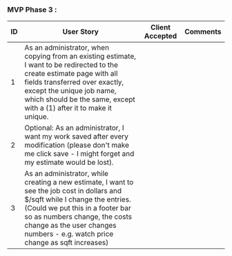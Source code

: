 ### MVP Phase 3 : 


| ID | User Story | Client Accepted | Comments |
|--|--|--|--|
| 1| As an administrator, when copying from an existing estimate, I want to be redirected to the create estimate page with all fields transferred over exactly, except the unique job name, which should be the same, except with a (1) after it to make it unique. | | |
| 2 |Optional: As an administrator, I want my work saved after every modification (please don't make me click save - I might forget and my estimate would be lost).| | |
| 3 | As an administrator, while creating a new estimate, I want to see the job cost in dollars and $/sqft while I change the entries. (Could we put this in a footer bar so as numbers change, the costs change as the user changes numbers - e.g. watch price change as sqft increases)| | |
